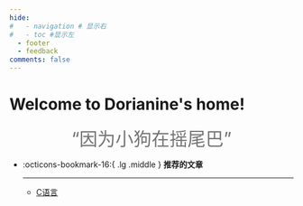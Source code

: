 ```yaml
---
hide:
#   - navigation # 显示右
#   - toc #显示左
  - footer
  - feedback
comments: false
---
```

# Welcome to Dorianine's home!
<center><font  color= #757575 size=6 class="ml3">“因为小狗在摇尾巴”</font></center>
<script src="https://cdn.statically.io/libs/animejs/2.0.2/anime.min.js"></script>
<div id="rcorners2">
  <div id="rcorners1">
    <body>
      <font color="#4351AF">
        <p class="p1"></p>
        <script defer>
          function format(newDate) {
            var day = newDate.getDay();
            var y = newDate.getFullYear();
            var m = newDate.getMonth() + 1 < 10 ? "0" + (newDate.getMonth() + 1) : newDate.getMonth() + 1;
            var d = newDate.getDate() < 10 ? "0" + newDate.getDate() : newDate.getDate();
            var h = newDate.getHours() < 10 ? "0" + newDate.getHours() : newDate.getHours();
            var min = newDate.getMinutes() < 10 ? "0" + newDate.getMinutes() : newDate.getMinutes();
            var s = newDate.getSeconds() < 10 ? "0" + newDate.getSeconds() : newDate.getSeconds();
            var dict = { 1: "一", 2: "二", 3: "三", 4: "四", 5: "五", 6: "六", 0: "天" };
            return y + "年" + m + "月" + d + "日" + " " + h + ":" + min + ":" + s + " 星期" + dict[day];
          }
          var timerId = setInterval(function () {
            var newDate = new Date();
            var p1 = document.querySelector(".p1");
            if (p1) {
              p1.textContent = format(newDate);
            }
          }, 1000);
        </script>
      </font>
    </body>
  </div>
</div>

-   :octicons-bookmark-16:{ .lg .middle } __推荐的文章__

    ---

    - [C语言](Tutorial/C.md)
</div>
    



